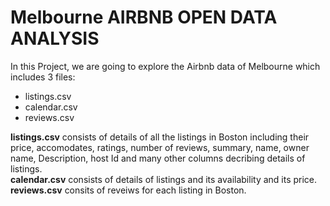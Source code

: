 # Melbourne AIRBNB OPEN DATA ANALYSIS

In this Project, we are going to explore the Airbnb data of Melbourne which includes 3 files:
 - listings.csv
 - calendar.csv
 - reviews.csv
 
**listings.csv** consists of details of all the listings in Boston including their price, accomodates, ratings, number of reviews, summary, name, owner name, Description, host Id and many other columns decribing details of listings.<br>
**calendar.csv** consists of details of listings and its availability and its price.<br>
**reviews.csv** consits of reveiws for each listing in Boston.<br>
